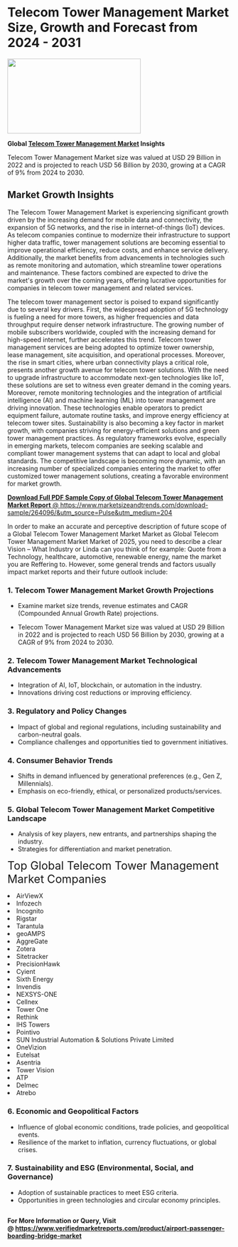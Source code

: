 <H1>Telecom Tower Management Market Size, Growth and Forecast from 2024 - 2031</H1><img class="aligncenter size-medium wp-image-584254" src="https://thirdeyenews.in/wp-content/uploads/2024/09/Global-Market-Research-300x168.jpeg" alt="" width="300" height="168" /><p><strong>Global&nbsp;<a href="https://www.marketsizeandtrends.com/download-sample/264096/&amp;utm_source=Pulse&amp;utm_medium=204">Telecom Tower Management Market</a> Insights</strong></p><p>Telecom Tower Management Market size was valued at USD 29 Billion in 2022 and is projected to reach USD 56 Billion by 2030, growing at a CAGR of 9% from 2024 to 2030.</p><p><h2>Market Growth Insights</h2> <p>The Telecom Tower Management Market is experiencing significant growth driven by the increasing demand for mobile data and connectivity, the expansion of 5G networks, and the rise in internet-of-things (IoT) devices. As telecom companies continue to modernize their infrastructure to support higher data traffic, tower management solutions are becoming essential to improve operational efficiency, reduce costs, and enhance service delivery. Additionally, the market benefits from advancements in technologies such as remote monitoring and automation, which streamline tower operations and maintenance. These factors combined are expected to drive the market's growth over the coming years, offering lucrative opportunities for companies in telecom tower management and related services.</p> <p><a href="#"></a></p> <p>The telecom tower management sector is poised to expand significantly due to several key drivers. First, the widespread adoption of 5G technology is fueling a need for more towers, as higher frequencies and data throughput require denser network infrastructure. The growing number of mobile subscribers worldwide, coupled with the increasing demand for high-speed internet, further accelerates this trend. Telecom tower management services are being adopted to optimize tower ownership, lease management, site acquisition, and operational processes. Moreover, the rise in smart cities, where urban connectivity plays a critical role, presents another growth avenue for telecom tower solutions. With the need to upgrade infrastructure to accommodate next-gen technologies like IoT, these solutions are set to witness even greater demand in the coming years. Moreover, remote monitoring technologies and the integration of artificial intelligence (AI) and machine learning (ML) into tower management are driving innovation. These technologies enable operators to predict equipment failure, automate routine tasks, and improve energy efficiency at telecom tower sites. Sustainability is also becoming a key factor in market growth, with companies striving for energy-efficient solutions and green tower management practices. As regulatory frameworks evolve, especially in emerging markets, telecom companies are seeking scalable and compliant tower management systems that can adapt to local and global standards. The competitive landscape is becoming more dynamic, with an increasing number of specialized companies entering the market to offer customized tower management solutions, creating a favorable environment for market growth. <p><a href="#"></p><p><span class=""><strong>Download Full PDF Sample Copy of Global Telecom Tower Management Market Report</strong> @ <a href="https://www.marketsizeandtrends.com/download-sample/264096/&amp;utm_source=Pulse&amp;utm_medium=204" target="_blank">https://www.marketsizeandtrends.com/download-sample/264096/&amp;utm_source=Pulse&amp;utm_medium=204</a></span></p><p>In order to make an accurate and perceptive description of future scope of a Global&nbsp;Telecom Tower Management Market Market as Global&nbsp;Telecom Tower Management Market Market of 2025, you need to describe a clear Vision &ndash; What Industry or Linda can you think of for example: Quote from a Technology, healthcare, automotive, renewable energy, name the market you are Reffering to. However, some general trends and factors usually impact market reports and their future outlook include:</p><h3>1.&nbsp;<strong>Telecom Tower Management Market Growth Projections</strong></h3><ul><li>Examine market size trends, revenue estimates and CAGR (Compounded Annual Growth Rate) projections.</li><li><p>Telecom Tower Management Market size was valued at USD 29 Billion in 2022 and is projected to reach USD 56 Billion by 2030, growing at a CAGR of 9% from 2024 to 2030.</p></li></ul><h3>2.&nbsp;<strong>Telecom Tower Management Market Technological Advancements</strong></h3><ul><li>Integration of AI, IoT, blockchain, or automation in the industry.</li><li>Innovations driving cost reductions or improving efficiency.</li></ul><h3>3.&nbsp;<strong>Regulatory and Policy Changes</strong></h3><ul><li>Impact of global and regional regulations, including sustainability and carbon-neutral goals.</li><li>Compliance challenges and opportunities tied to government initiatives.</li></ul><h3>4.&nbsp;<strong>Consumer Behavior Trends</strong></h3><ul><li>Shifts in demand influenced by generational preferences (e.g., Gen Z, Millennials).</li><li>Emphasis on eco-friendly, ethical, or personalized products/services.</li></ul><h3>5.&nbsp;<strong>Global Telecom Tower Management Market Competitive Landscape</strong></h3><ul><li>Analysis of key players, new entrants, and partnerships shaping the industry.</li><li>Strategies for differentiation and market penetration.</li></ul><p data-pm-slice="1 1 []"><span style="color: inherit; font-family: inherit; font-size: 25px;">Top Global Telecom Tower Management Market Companies</span></p><div class="" data-test-id=""><p><li>AirViewX</li><li> Infozech</li><li> Incognito</li><li> Rigstar</li><li> Tarantula</li><li> geoAMPS</li><li> AggreGate</li><li> Zotera</li><li> Sitetracker</li><li> PrecisionHawk</li><li> Cyient</li><li> Sixth Energy</li><li> Invendis</li><li> NEXSYS-ONE</li><li> Cellnex</li><li> Tower One</li><li> Rethink</li><li> IHS Towers</li><li> Pointivo</li><li> SUN Industrial Automation & Solutions Private Limited</li><li> OneVizion</li><li> Eutelsat</li><li> Asentria</li><li> Tower Vision</li><li> ATP</li><li> Delmec</li><li> Atrebo</li></p></div><h3>6.&nbsp;<strong>Economic and Geopolitical Factors</strong></h3><ul><li>Influence of global economic conditions, trade policies, and geopolitical events.</li><li>Resilience of the market to inflation, currency fluctuations, or global crises.</li></ul><h3>7.&nbsp;<strong>Sustainability and ESG (Environmental, Social, and Governance)</strong></h3><ul><li>Adoption of sustainable practices to meet ESG criteria.</li><li>Opportunities in green technologies and circular economy principles.</li></ul><h2><strong style="font-size: 14px;">For More Information or Query, Visit @&nbsp;</strong><a style="background-color: #ffffff; font-size: 14px;" href="https://www.marketsizeandtrends.com/report/telecom-tower-management-market/" target="_blank">https://www.verifiedmarketreports.com/product/airport-passenger-boarding-bridge-market</a></h2>
